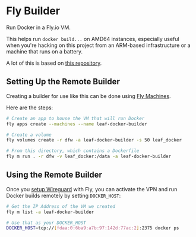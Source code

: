 # Fly Builder

Run Docker in a Fly.io VM.

This helps run `docker build...` on AMD64 instances, especially useful when you're hacking on this project from an ARM-based infrastructure or a machine that runs on a battery.

A lot of this is based on [this repository](https://github.com/fly-apps/docker-daemon).

## Setting Up the Remote Builder

Creating a builder for use like this can be done using [Fly Machines](https://fly.io/docs/machines/).

Here are the steps:

```bash
# Create an app to house the VM that will run Docker
fly apps create --machines --name leaf-docker-builder

# Create a volume
fly volumes create -r dfw -a leaf-docker-builder -s 50 leaf_docker

# From this directory, which contains a Dockerfile
fly m run . -r dfw -v leaf_docker:/data -a leaf-docker-builder
```

## Using the Remote Builder

Once you [setup Wireguard](https://fly.io/docs/reference/private-networking/#private-network-vpn) with Fly, you can activate the VPN and run Docker builds remotely by setting `DOCKER_HOST`:

```bash
# Get the IP Address of the VM we created
fly m list -a leaf-docker-builder

# Use that as your DOCKER_HOST
DOCKER_HOST=tcp://[fdaa:0:6ba9:a7b:97:142d:77ac:2]:2375 docker ps
```

